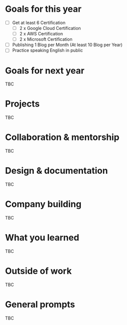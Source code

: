 # Goals for this year
- [ ] Get at least 6 Certification
  - [ ] 2 x Google Cloud Certification
  - [ ] 2 x AWS Certification
  - [ ] 2 x Microsoft Certification
- [ ] Publishing 1 Blog per Month (At least 10 Blog per Year)
- [ ] Practice speaking English in public

# Goals for next year

TBC

# Projects

TBC

# Collaboration & mentorship

TBC

# Design & documentation

TBC

# Company building

TBC

# What you learned

TBC

# Outside of work

TBC

# General prompts

TBC
